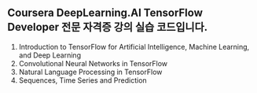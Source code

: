 ## Coursera DeepLearning.AI TensorFlow Developer 전문 자격증 강의 실습 코드입니다.


1. Introduction to TensorFlow for Artificial Intelligence, Machine Learning, and Deep Learning
2. Convolutional Neural Networks in TensorFlow
3. Natural Language Processing in TensorFlow
4. Sequences, Time Series and Prediction
